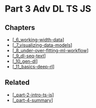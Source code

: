 # Part 3 Adv DL TS JS

## Chapters
- [[_6_working-width-data]]
- [[_7_visualizing-data-models]]
- [[_8_under-over-fitting-ml-workflow]]
- [[_9_dl-seq-text]]
- [[_10_gen-dl]]
- [[_11_basics-deep-rl]]

## Related
- [[_part-2-intro-ts-js]]
- [[_part-4-summary]]

[//begin]: # "Autogenerated link references for markdown compatibility"
[_6_working-width-data]: 6_working-with-data/_6_working-width-data.md "Working with Data"
[_7_visualizing-data-models]: 7_viz-data-models/_7_visualizing-data-models.md "Viz Data & Models"
[_8_under-over-fitting-ml-workflow]: 8_under-over-fitting-ml-workflow/_8_under-over-fitting-ml-workflow.md "Under Over Fitting ML Workflow"
[_9_dl-seq-text]: 9_dl-seq-text/_9_dl-seq-text.md "DL for Seq Text"
[_10_gen-dl]: 10-gen-dl/_10_gen-dl.md "Generative DL"
[_11_basics-deep-rl]: 11_basic-deep-rl/_11_basics-deep-rl.md "Basics Reinforcement Learning"
[_part-2-intro-ts-js]: ../Part-2-Intro-TS-JS/_part-2-intro-ts-js.md "Part 2 Intro TS JS"
[_part-4-summary]: ../Part-4-Summary/_part-4-summary.md "Part 4 Summary"
[//end]: # "Autogenerated link references"